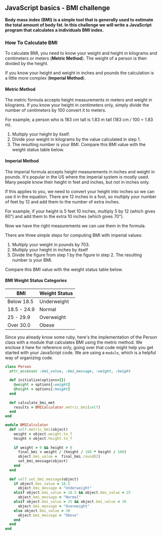 ## JavaScript basics - BMI challenge

**Body mass index (BMI) is a simple tool that is generally used to estimate the total amount of body fat. In this challenge we will write a JavaScript program that calculates a individuals BMI index.**


### How To Calculate BMI

To calculate BMI, you need to know your weight and height in kilograms and centimeters or meters (**Metric Method**). The weight of a person is then divided by the height.
 
If you know your height and weight in inches and pounds the calculation is a little more complex (**Imperial Method**).

#### Metric Method

The metric formula accepts height measurements in meters and weight in kilograms. If you know your height in centimeters only, simply divide the number of centimeters by 100 convert it to meters.

For example, a person who is 183 cm tall is 1.83 m tall (183 cm / 100 = 1.83 m).

1. Multiply your height by itself.
2. Divide your weight in kilograms by the value calculated in step 1.
3. The resulting number is your BMI. Compare this BMI value with the weight status table below.

#### Imperial Method

The imperial formula accepts height measurements in inches and weight in pounds. It's popular in the US where the imperial system is mostly used. Many people know their height in feet and inches, but not in inches only.

If this applies to you, we need to convert your height into inches so we can use it in the equation. There are 12 inches in a foot, so multiply your number of feet by 12 and add them to the number of extra inches.

For example, if your height is 5 feet 10 inches, multiply 5 by 12 (which gives 60") and add them to the extra 10 inches (which gives 70").

Now we have the right measurements we can use them in the formula.

There are three simple steps for computing BMI with imperial values:

1. Multiply your weight in pounds by 703.
2. Multiply your height in inches by itself
3. Divide the figure from step 1 by the figure in step 2.
The resulting number is your BMI. 

Compare this BMI value with the weight status table below.

#### BMI Weight Status Categories
| BMI         	| Weight Status 	|
|-------------	|---------------	|
| Below 18.5  	| Underweight   	|
| 18.5 - 24.9 	| Normal        	|
| 25 - 29.9   	| Overweight    	|
| Over 30.0   	| Obese         	|


Since you already know some ruby, here's the implementation of the Person class with a module that calculates BMI using the metric method. We enclose it here for reference only, going over that code might help you get started with your JavaScript code. We are using a `module`, which is a helpful way of organizing code.

```ruby
class Person
  attr_accessor :bmi_value, :bmi_message, :weight, :height
  
  def initialize(options={})
    @weight = options[:weight]
    @height = options[:height]
  end
  
  def calculate_bmi_met
    results = BMICalculator.metric_bmi(self)
  end
end

module BMICalculator
  def self.metric_bmi(object)
    weight = object.weight.to_f
    height = object.height.to_f
    
    if weight > 0 && height > 0
      final_bmi = weight / (height / 100 * height / 100)
      object.bmi_value =  final_bmi.round(2)
      set_bmi_message(object)
    end
  end
  
  def self.set_bmi_message(object)
    if object.bmi_value < 18.5
      object.bmi_message = "Underweight"
    elsif object.bmi_value > 18.5 && object.bmi_value < 25
      object.bmi_message = "Normal"
    elsif object.bmi_value > 25 && object.bmi_value < 30
      object.bmi_message = "Overweight" 
    else object.bmi_value > 30
      object.bmi_message = "Obese" 
    end 
  end
end
```